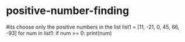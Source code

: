 # positive-number-finding
#its choose only the positive numbers in the list
list1 = [11, -21, 0, 45, 66, -93] 
for num in list1: 
    if num >= 0: 
        print(num) 
